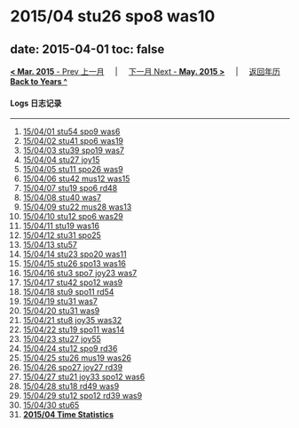 # 2015/04 stu26 spo8 was10

date: 2015-04-01
toc: false
---
[**< Mar. 2015** - Prev 上一月](/lifelogs/2015/03/index.md) &nbsp; &nbsp; | &nbsp; &nbsp; [下一月 Next - **May. 2015 >**](/lifelogs/2015/05/index.md) &nbsp; &nbsp; |  &nbsp; &nbsp; [返回年历 **Back to Years ^**](/lifelogs)
<br/>
#### Logs 日志记录
---
1. [15/04/01 stu54 spo9 was6](/lifelogs/2015/04/d01.md)
2. [15/04/02 stu41 spo6 was19](/lifelogs/2015/04/d02.md)
3. [15/04/03 stu39 spo19 was7](/lifelogs/2015/04/d03.md)
4. [15/04/04 stu27 joy15](/lifelogs/2015/04/d04.md)
5. [15/04/05 stu11 spo26 was9](/lifelogs/2015/04/d05.md)
6. [15/04/06 stu42 mus12 was15](/lifelogs/2015/04/d06.md)
7. [15/04/07 stu19 spo6 rd48](/lifelogs/2015/04/d07.md)
8. [15/04/08 stu40 was7](/lifelogs/2015/04/d08.md)
9. [15/04/09 stu22 mus28 was13](/lifelogs/2015/04/d09.md)
10. [15/04/10 stu12 spo6 was29](/lifelogs/2015/04/d10.md)
11. [15/04/11 stu19 was16](/lifelogs/2015/04/d11.md)
12. [15/04/12 stu31 spo25](/lifelogs/2015/04/d12.md)
13. [15/04/13 stu57](/lifelogs/2015/04/d13.md)
14. [15/04/14 stu23 spo20 was11](/lifelogs/2015/04/d14.md)
15. [15/04/15 stu26 spo13 was16](/lifelogs/2015/04/d15.md)
16. [15/04/16 stu3 spo7 joy23 was7](/lifelogs/2015/04/d16.md)
17. [15/04/17 stu42 spo12 was9](/lifelogs/2015/04/d17.md)
18. [15/04/18 stu9 spo11 rd54](/lifelogs/2015/04/d18.md)
19. [15/04/19 stu31 was7](/lifelogs/2015/04/d19.md)
20. [15/04/20 stu31 was9](/lifelogs/2015/04/d20.md)
21. [15/04/21 stu8 joy35 was32](/lifelogs/2015/04/d21.md)
22. [15/04/22 stu19 spo11 was14](/lifelogs/2015/04/d22.md)
23. [15/04/23 stu27 joy55](/lifelogs/2015/04/d23.md)
24. [15/04/24 stu12 spo9 rd36](/lifelogs/2015/04/d24.md)
25. [15/04/25 stu26 mus19 was26](/lifelogs/2015/04/d25.md)
26. [15/04/26 spo27 joy27 rd39](/lifelogs/2015/04/d26.md)
27. [15/04/27 stu21 joy33 spo12 was6](/lifelogs/2015/04/d27.md)
28. [15/04/28 stu18 rd49 was9](/lifelogs/2015/04/d28.md)
29. [15/04/29 stu12 spo12 rd39 was9](/lifelogs/2015/04/d29.md)
30. [15/04/30 stu65](/lifelogs/2015/04/d30.md)
31. **[2015/04 Time Statistics](/lifelogs/2015/04/time_stat.md)**
